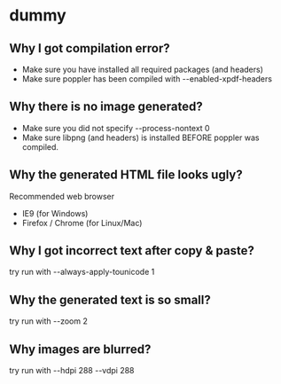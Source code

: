# dummy

## Why I got compilation error?
 
 - Make sure you have installed all required packages (and headers)
 - Make sure poppler has been compiled with --enabled-xpdf-headers

## Why there is no image generated?

 - Make sure you did not specify --process-nontext 0
 - Make sure libpng (and headers) is installed BEFORE poppler was compiled.

## Why the generated HTML file looks ugly?

Recommended web browser

 - IE9 (for Windows)
 - Firefox / Chrome (for Linux/Mac)

## Why I got incorrect text after copy & paste?

try run with --always-apply-tounicode 1

## Why the generated text is so small?

try run with --zoom 2

## Why images are blurred?

try run with --hdpi 288 --vdpi 288